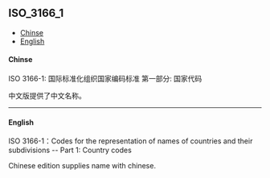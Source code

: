 ## ISO_3166_1

* [Chinse](#chinse)
* [English](#english)

#### Chinse

ISO 3166-1: 国际标准化组织国家编码标准 第一部分: 国家代码

中文版提供了中文名称。

-----------------------

#### English

ISO 3166-1：Codes for the representation of names of countries and their subdivisions -- Part 1: Country codes

Chinese edition supplies name with chinese.